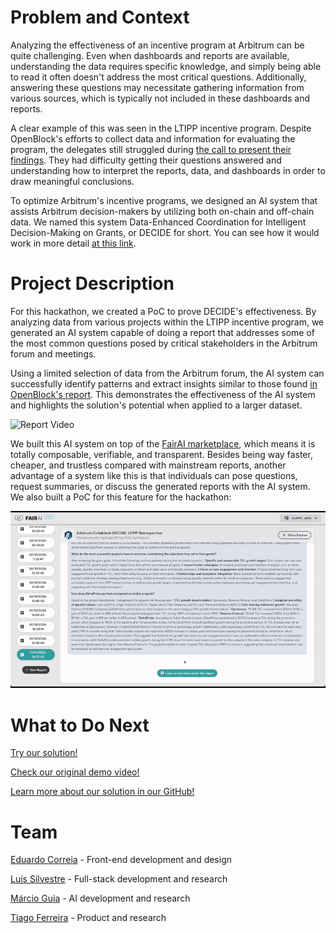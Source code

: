 # Problem and Context

Analyzing the effectiveness of an incentive program at Arbitrum can be quite challenging. Even when dashboards and reports are available, understanding the data requires specific knowledge, and simply being able to read it often doesn't address the most critical questions. Additionally, answering these questions may necessitate gathering information from various sources, which is typically not included in these dashboards and reports.

A clear example of this was seen in the LTIPP incentive program. Despite OpenBlock's efforts to collect data and information for evaluating the program, the delegates still struggled during [the call to present their findings](https://drive.google.com/file/d/1glTdpNX7s7HlnhkB3mfUcpyjlwybQU8h/view). They had difficulty getting their questions answered and understanding how to interpret the reports, data, and dashboards in order to draw meaningful conclusions.

To optimize Arbitrum's incentive programs, we designed an AI system that assists Arbitrum decision-makers by utilizing both on-chain and off-chain data. We named this system Data-Enhanced Coordination for Intelligent Decision-Making on Grants, or DECIDE for short. You can see how it would work in more detail [at this link](https://questbook.app/dashboard/?chainId=10&grantId=662f31c25488d5000f055a54&role=community&isRenderingProposalBody=true&proposalId=66d1b7902047c84bb80fe75b).

# Project Description

For this hackathon, we created a PoC to prove DECIDE's effectiveness. By analyzing data from various projects within the LTIPP incentive program, we generated an AI system capable of doing a report that addresses some of the most common questions posed by critical stakeholders in the Arbitrum forum and meetings.

Using a limited selection of data from the Arbitrum forum, the AI system can successfully identify patterns and extract insights similar to those found [in OpenBlock's report](https://www.openblocklabs.com/research/arbitrum-ltipp-efficacy-analysis). This demonstrates the effectiveness of the AI system and highlights the solution's potential when applied to a larger dataset.

![Report Video](https://github.com/getFairAI/script-examples/blob/main/variants/arb-hack/jokerace_submission/videos/Report.gif)

We built this AI system on top of the [FairAI marketplace](https://getfair.ai/), which means it is totally composable, verifiable, and transparent. Besides being way faster, cheaper, and trustless compared with mainstream reports, another advantage of a system like this is that individuals can pose questions, request summaries, or discuss the generated reports with the AI system. We also built a PoC for this feature for the hackathon:

![Chat Video](https://github.com/getFairAI/script-examples/blob/main/variants/arb-hack/jokerace_submission/videos/Chat.gif)

# What to Do Next

[Try our solution!](https://app.getfair.ai/#/collabtech-hackathon-decide)

[Check our original demo video!](https://youtu.be/sngcopaWwzI)

[Learn more about our solution in our GitHub!](https://github.com/getFairAI/script-examples/tree/main/variants/arb-hack)

# Team

[Eduardo Correia](https://www.linkedin.com/in/eduardoxcorreia/) - Front-end development and design

[Luís Silvestre](https://www.linkedin.com/in/l-silvestre/) - Full-stack development and research

[Márcio Guia](https://www.linkedin.com/in/marcio-guia/) - AI development and research

[Tiago Ferreira](https://www.linkedin.com/in/carlostiagoferreira/) - Product and research

